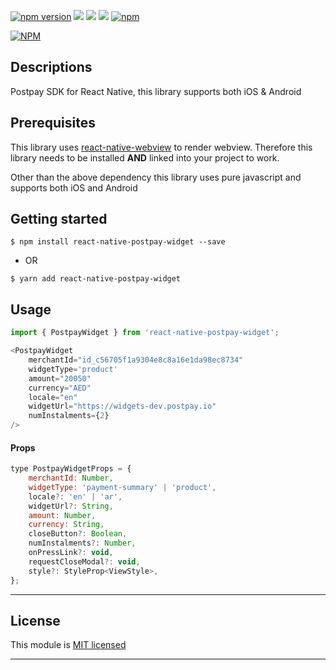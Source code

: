 
[![npm version](https://badge.fury.io/js/react-native-postpay-widget.svg)](https://badge.fury.io/js/react-native-postpay-widget) ![](https://img.shields.io/github/issues/postpayio/react-native-postpay-widget.svg) ![](https://img.shields.io/github/stars/postpayio/react-native-postpay-widget.svg) ![](https://img.shields.io/github/license/postpayio/react-native-postpay-widget.svg) [![npm](https://img.shields.io/npm/dm/react-native-postpay-widget.svg)](https://npmjs.com/package/react-native-postpay-widget)

[![NPM](https://nodei.co/npm/react-native-postpay-widget.png?downloads=true&stars=true)](https://nodei.co/npm/react-native-postpay-widget/)

## Descriptions

Postpay SDK for React Native, this library supports both iOS & Android

## Prerequisites

This library uses [react-native-webview](https://github.com/react-native-webview/react-native-webview)
to render webview. Therefore this library needs to be installed **AND** linked into your project to work.

Other than the above dependency this library uses pure javascript and supports both iOS and Android

## Getting started

`$ npm install react-native-postpay-widget --save`

- OR

`$ yarn add react-native-postpay-widget`

## Usage
```javascript
import { PostpayWidget } from 'react-native-postpay-widget';

<PostpayWidget
    merchantId="id_c56705f1a9304e8c8a16e1da98ec8734"
    widgetType='product'
    amount="20050"
    currency="AED"
    locale="en"
    widgetUrl="https://widgets-dev.postpay.io"
    numInstalments={2}
/>
```

#### Props

```javascript
type PostpayWidgetProps = {
    merchantId: Number,
    widgetType: 'payment-summary' | 'product',
    locale?: 'en' | 'ar',
    widgetUrl?: String,
    amount: Number,
    currency: String,
    closeButton?: Boolean,
    numInstalments?: Number,
    onPressLink?: void,
    requestCloseModal?: void,
    style?: StyleProp<ViewStyle>,
};
```
---

## License

This module is [MIT licensed](./LICENSE)

---